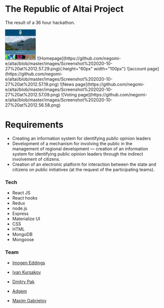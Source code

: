 # The Republic of Altai Project

The result of a 36 hour hackathon. 

<img src="https://github.com/negomi-e/altai/blob/master/images/Screenshot%202020-10-27%20at%2012.57.29.png" width="100" height="100">
![Homepage](https://github.com/negomi-e/altai/blob/master/images/Screenshot%202020-10-27%20at%2012.57.29.png){:height="60px" width="100px"}
![account page](https://github.com/negomi-e/altai/blob/master/images/Screenshot%202020-10-27%20at%2012.57.19.png)
![News page](https://github.com/negomi-e/altai/blob/master/images/Screenshot%202020-10-27%20at%2012.57.09.png)
![Voting page](https://github.com/negomi-e/altai/blob/master/images/Screenshot%202020-10-27%20at%2012.56.58.png)

# Requirements

- Creating an information system for identifying public opinion leaders
- Development of a mechanism for involving the public in the management of regional development — creation of an information system for identifying public opinion leaders through the indirect involvement of citizens.
- Creation of an electronic platform for interaction between the state and citizens on public initiatives (at the request of the participating teams).

### Tech

* React JS
* React hooks
* Redux
* node.js
* Express
* Materialize UI
* CSS
* HTML
* MongoDB
* Mongoose


### Team

* [Imogen Eddings]
* [Ivan Kursakov]
* [Dmitry Pak]
* [Adgem]
* [Maxim Gabrielov]



  [Imogen Eddings]: <https://github.com/negomi-e/>
  [Ivan Kursakov]: <https://github.com/XaVi7777>
  [Dmitry Pak]: <https://github.com/pakdmitry88>
  [Adgem]: <https://github.com/Adgem19>
  [Maxim Gabrielov]: <https://github.com/Gabrielov8>
  
